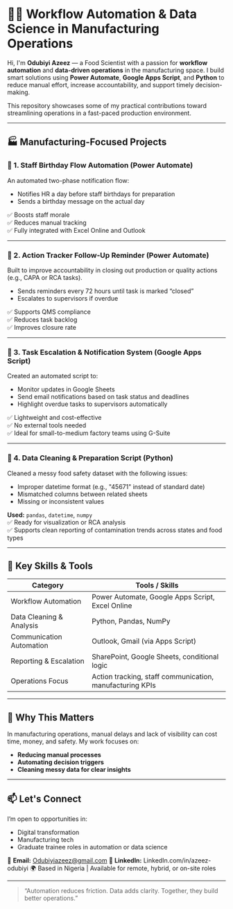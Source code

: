 # 👷‍♂️ Workflow Automation & Data Science in Manufacturing Operations

Hi, I'm **Odubiyi Azeez** — a Food Scientist with a passion for **workflow automation** and **data-driven operations** in the manufacturing space. I build smart solutions using **Power Automate**, **Google Apps Script**, and **Python** to reduce manual effort, increase accountability, and support timely decision-making.

This repository showcases some of my practical contributions toward streamlining operations in a fast-paced production environment.

---

## 🏭 Manufacturing-Focused Projects

### 🔁 1. Staff Birthday Flow Automation (Power Automate)
An automated two-phase notification flow:
- Notifies HR a day before staff birthdays for preparation
- Sends a birthday message on the actual day

✅ Boosts staff morale  
✅ Reduces manual tracking  
✅ Fully integrated with Excel Online and Outlook

---

### 🔁 2. Action Tracker Follow-Up Reminder (Power Automate)
Built to improve accountability in closing out production or quality actions (e.g., CAPA or RCA tasks).

- Sends reminders every 72 hours until task is marked “closed”
- Escalates to supervisors if overdue

✅ Supports QMS compliance  
✅ Reduces task backlog  
✅ Improves closure rate

---

### 🧾 3. Task Escalation & Notification System (Google Apps Script)
Created an automated script to:
- Monitor updates in Google Sheets
- Send email notifications based on task status and deadlines
- Highlight overdue tasks to supervisors automatically

✅ Lightweight and cost-effective  
✅ No external tools needed  
✅ Ideal for small-to-medium factory teams using G-Suite

---

### 🧹 4. Data Cleaning & Preparation Script (Python)
Cleaned a messy food safety dataset with the following issues:
- Improper datetime format (e.g., "45671" instead of standard date)
- Mismatched columns between related sheets
- Missing or inconsistent values

**Used:** `pandas`, `datetime`, `numpy`  
✅ Ready for visualization or RCA analysis  
✅ Supports clean reporting of contamination trends across states and food types

---

## 💼 Key Skills & Tools

| Category       | Tools / Skills |
|----------------|----------------|
| Workflow Automation | Power Automate, Google Apps Script, Excel Online |
| Data Cleaning & Analysis | Python, Pandas, NumPy |
| Communication Automation | Outlook, Gmail (via Apps Script) |
| Reporting & Escalation | SharePoint, Google Sheets, conditional logic |
| Operations Focus | Action tracking, staff communication, manufacturing KPIs |

---

## 🧭 Why This Matters

In manufacturing operations, manual delays and lack of visibility can cost time, money, and safety. My work focuses on:
- **Reducing manual processes**
- **Automating decision triggers**
- **Cleaning messy data for clear insights**

---

## 📫 Let's Connect

I’m open to opportunities in:
- Digital transformation
- Manufacturing tech
- Graduate trainee roles in automation or data science

📩 **Email:** Odubiyiazeez@gmail.com 
🔗 **LinkedIn:** LinkedIn.com/in/azeez-odubiyi 
🌍 Based in Nigeria | Available for remote, hybrid, or on-site roles

---

> “Automation reduces friction. Data adds clarity. Together, they build better operations.”


